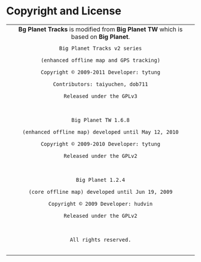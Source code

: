 # Copyright and License #
<table>
<tr>
<td align='center'>
<b>Bg Planet Tracks</b> is modified from <b>Big Planet TW</b> which is based on <b>Big Planet</b>.<br>
<pre><code>Big Planet Tracks v2 series<br>
(enhanced offline map and GPS tracking)<br>
Copyright © 2009-2011 Developer: tytung<br>
Contributors: taiyuchen, dob711<br>
Released under the GPLv3<br>
<br>
Big Planet TW 1.6.8<br>
(enhanced offline map) developed until May 12, 2010<br>
Copyright © 2009-2010 Developer: tytung<br>
Released under the GPLv2<br>
<br>
Big Planet 1.2.4<br>
(core offline map) developed until Jun 19, 2009<br>
Copyright © 2009 Developer: hudvin<br>
Released under the GPLv2<br>
<br>
All rights reserved.<br>
</code></pre>
</td>
</tr>
</table>